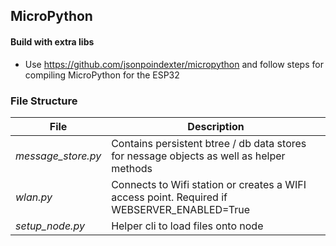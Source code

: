 ## MicroPython

#### Build with extra libs
* Use https://github.com/jsonpoindexter/micropython and follow steps for compiling MicroPython for the ESP32

### File Structure
| File      | Description |
| ----------- | ----------- |
| *message_store.py*   | Contains persistent btree / db data stores for nessage objects as well as helper methods  |
| *wlan.py*      | Connects to Wifi station or creates a WIFI access point. Required if WEBSERVER_ENABLED=True |
| *setup_node.py*      | Helper cli to load files onto node |
